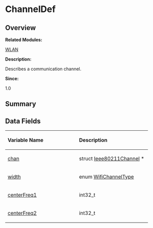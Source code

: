 # ChannelDef<a name="ZH-CN_TOPIC_0000001054918149"></a>

## **Overview**<a name="section1534520463093529"></a>

**Related Modules:**

[WLAN](WLAN.md)

**Description:**

Describes a communication channel. 

**Since:**

1.0

## **Summary**<a name="section137596484093529"></a>

## Data Fields<a name="pub-attribs"></a>

<a name="table1199303312093529"></a>
<table><thead align="left"><tr id="row1482457652093529"><th class="cellrowborder" valign="top" width="50%" id="mcps1.1.3.1.1"><p id="p576688376093529"><a name="p576688376093529"></a><a name="p576688376093529"></a>Variable Name</p>
</th>
<th class="cellrowborder" valign="top" width="50%" id="mcps1.1.3.1.2"><p id="p1599585896093529"><a name="p1599585896093529"></a><a name="p1599585896093529"></a>Description</p>
</th>
</tr>
</thead>
<tbody><tr id="row921546723093529"><td class="cellrowborder" valign="top" width="50%" headers="mcps1.1.3.1.1 "><p id="p1545288826093529"><a name="p1545288826093529"></a><a name="p1545288826093529"></a><a href="WLAN.md#ga165ba815b4ddb9558f90bd0bf82e23f0">chan</a></p>
</td>
<td class="cellrowborder" valign="top" width="50%" headers="mcps1.1.3.1.2 "><p id="p902979025093529"><a name="p902979025093529"></a><a name="p902979025093529"></a>struct <a href="Ieee80211Channel.md">Ieee80211Channel</a> *&nbsp;</p>
</td>
</tr>
<tr id="row1265496001093529"><td class="cellrowborder" valign="top" width="50%" headers="mcps1.1.3.1.1 "><p id="p2109158133093529"><a name="p2109158133093529"></a><a name="p2109158133093529"></a><a href="WLAN.md#gae9ff862b7d4a7145eb00275d57938b4f">width</a></p>
</td>
<td class="cellrowborder" valign="top" width="50%" headers="mcps1.1.3.1.2 "><p id="p979554188093529"><a name="p979554188093529"></a><a name="p979554188093529"></a>enum <a href="WLAN.md#ga9d902b330de99c24b2a8c3ba7120af21">WifiChannelType</a>&nbsp;</p>
</td>
</tr>
<tr id="row1890090456093529"><td class="cellrowborder" valign="top" width="50%" headers="mcps1.1.3.1.1 "><p id="p1747039956093529"><a name="p1747039956093529"></a><a name="p1747039956093529"></a><a href="WLAN.md#ga650d64bab38809286d34acd11f292507">centerFreq1</a></p>
</td>
<td class="cellrowborder" valign="top" width="50%" headers="mcps1.1.3.1.2 "><p id="p1011861132093529"><a name="p1011861132093529"></a><a name="p1011861132093529"></a>int32_t&nbsp;</p>
</td>
</tr>
<tr id="row547974086093529"><td class="cellrowborder" valign="top" width="50%" headers="mcps1.1.3.1.1 "><p id="p1367177964093529"><a name="p1367177964093529"></a><a name="p1367177964093529"></a><a href="WLAN.md#ga62d64617036c65e3964657c692a39f6a">centerFreq2</a></p>
</td>
<td class="cellrowborder" valign="top" width="50%" headers="mcps1.1.3.1.2 "><p id="p775016350093529"><a name="p775016350093529"></a><a name="p775016350093529"></a>int32_t&nbsp;</p>
</td>
</tr>
</tbody>
</table>

